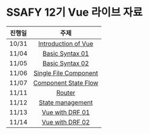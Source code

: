# SSAFY 12기 Vue 라이브 자료


| 진행일 | 주제                  |
| :-----: | :---------------------: |
| 10/31  | [Introduction of Vue](./01_Introduction_Of_Vue/)   |
| 11/04  | [Basic Syntax 01](/02_Basic_Syntax_01/)       |
| 11/05  | [Basic Syntax 02](/03_Basic_Syntax_02/)       |
| 11/06  | [Single File Component](/04_Single_File_Component/) |
| 11/07  | [Component State Flow](/05_Component_State_Flow/)  |
| 11/11  | [Router](/06_Vue_Router/)                |
| 11/12  | [State management](/07_State_Management/)      |
| 11/13  | [Vue with DRF 01](./08_Vue_with_DRF_01/)       |
| 11/14  | [Vue with DRF 02](./09_Vue_with_DRF_02/)      |



